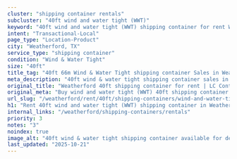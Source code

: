 ```yaml
---
cluster: "shipping container rentals"
subcluster: "40ft wind and water tight (WWT)"
keyword: "40ft wind and water tight (WWT) shipping container for rent Weatherford, TX"
intent: "Transactional-Local"
page_type: "Location-Product"
city: "Weatherford, TX"
service_type: "shipping container"
condition: "Wind & Water Tight"
size: "40ft"
title_tag: "40ft 66m Wind & Water Tight shipping container Sales in Weatherford | LC Container"
meta_description: "40ft wind & water tight shipping container sales in Weatherford. Fast delivery, competitive pricing. Serving shipping containers area. Quote ID: KS4. Call (214) 524-4168 for your free quote today."
original_title: "Weatherford 40ft shipping container for rent | LC Container"
original_meta: "Buy wind and water tight (WWT) 40ft shipping container rent with local delivery in Weatherford, TX. LC Container — local Since 2003. Request a fast quote today."
url_slug: "/weatherford/rent/40ft/shipping-containers/wind-and-water-tight-wwt"
h1: "Rent 40ft wind and water tight (WWT) shipping container in Weatherford"
internal_links: "/weatherford/shipping-containers/rentals"
priority: 3
notes: "3"
noindex: true
image_alt: "40ft wind & water tight shipping container available for delivery in Weatherford"
last_updated: "2025-10-21"
---
```


<!-- TODO: Add unique city/inventory copy, images, and internal links here. -->
